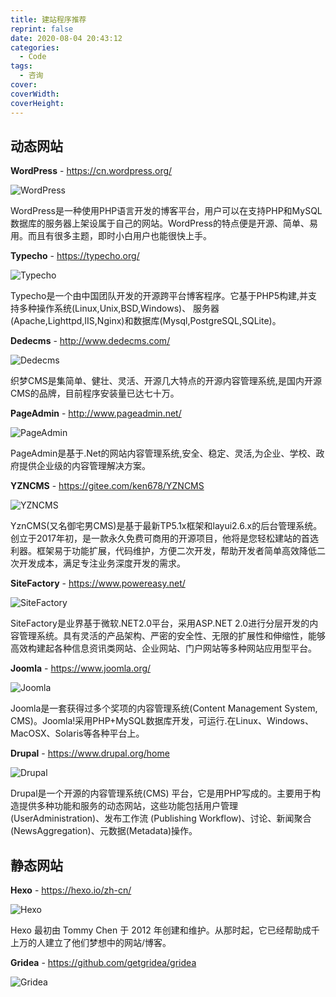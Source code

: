 ```yaml
---
title: 建站程序推荐
reprint: false
date: 2020-08-04 20:43:12
categories:
  - Code
tags:
  - 咨询
cover:
coverWidth:
coverHeight:
---
```


## 动态网站

**WordPress** - <https://cn.wordpress.org/>

![WordPress](https://i.loli.net/2020/01/29/nLoakAcUXP7iTQ5.jpg)

WordPress是一种使用PHP语言开发的博客平台，用户可以在支持PHP和MySQL数据库的服务器上架设属于自己的网站。WordPress的特点便是开源、简单、易用。而且有很多主题，即时小白用户也能很快上手。

**Typecho** - <https://typecho.org/>

![Typecho](https://i.loli.net/2021/08/13/Jxp9t2Ofc6AEkwC.png)

Typecho是一个由中国团队开发的开源跨平台博客程序。它基于PHP5构建,并支持多种操作系统(Linux,Unix,BSD,Windows)、 服务器(Apache,Lighttpd,IIS,Nginx)和数据库(Mysql,PostgreSQL,SQLite)。

**Dedecms** - <http://www.dedecms.com/>

![Dedecms](https://i.loli.net/2020/01/29/VxGYuTgH9hS61MB.png)

织梦CMS是集简单、健壮、灵活、开源几大特点的开源内容管理系统,是国内开源CMS的品牌，目前程序安装量已达七十万。

**PageAdmin** - <http://www.pageadmin.net/>

![PageAdmin](https://i.loli.net/2021/08/05/DhONlrHsiVIQ4eL.png)

PageAdmin是基于.Net的网站内容管理系统,安全、稳定、灵活,为企业、学校、政府提供企业级的内容管理解决方案。

**YZNCMS** - <https://gitee.com/ken678/YZNCMS>

![YZNCMS](https://i.loli.net/2021/08/05/CJZtGuM2HOLkKla.png)

YznCMS(又名御宅男CMS)是基于最新TP5.1x框架和layui2.6.x的后台管理系统。创立于2017年初，是一款永久免费可商用的开源项目，他将是您轻松建站的首选利器。框架易于功能扩展，代码维护，方便二次开发，帮助开发者简单高效降低二次开发成本，满足专注业务深度开发的需求。

**SiteFactory** - <https://www.powereasy.net/>

![SiteFactory](https://i.loli.net/2020/01/29/47mOT13jFdBSPxb.jpg)

SiteFactory是业界基于微软.NET2.0平台，采用ASP.NET 2.0进行分层开发的内容管理系统。具有灵活的产品架构、严密的安全性、无限的扩展性和伸缩性，能够高效构建起各种信息资讯类网站、企业网站、门户网站等多种网站应用型平台。

**Joomla** - <https://www.joomla.org/>

![Joomla](https://i.loli.net/2020/01/29/7vbctETnCqx3aF1.jpg)

Joomla是一套获得过多个奖项的内容管理系统(Content Management System, CMS)。Joomla!采用PHP+MySQL数据库开发，可运行.在Linux、Windows、MacOSX、Solaris等各种平台上。

**Drupal** - <https://www.drupal.org/home>

![Drupal](https://i.loli.net/2020/01/29/538xza19pogWibh.jpg)

Drupal是一个开源的内容管理系统(CMS) 平台，它是用PHP写成的。主要用于构造提供多种功能和服务的动态网站，这些功能包括用户管理(UserAdministration)、发布工作流 (Publishing Workflow)、讨论、新闻聚合(NewsAggregation)、元数据(Metadata)操作。

## 静态网站

**Hexo** - <https://hexo.io/zh-cn/>

![Hexo](https://i.loli.net/2021/08/05/MajVsO5zcBDCbTU.png)

Hexo 最初由 Tommy Chen 于 2012 年创建和维护。从那时起，它已经帮助成千上万的人建立了他们梦想中的网站/博客。

**Gridea** - <https://github.com/getgridea/gridea>

![Gridea](https://s2.loli.net/2022/12/31/7WQkBTRmunycZGX.png)
